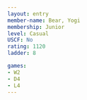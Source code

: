 ```yaml
---
layout: entry
member-name: Bear, Yogi
membership: Junior
level: Casual
USCF: No
rating: 1120
ladder: 8

games:
- W2
- D4
- L4
---
```

